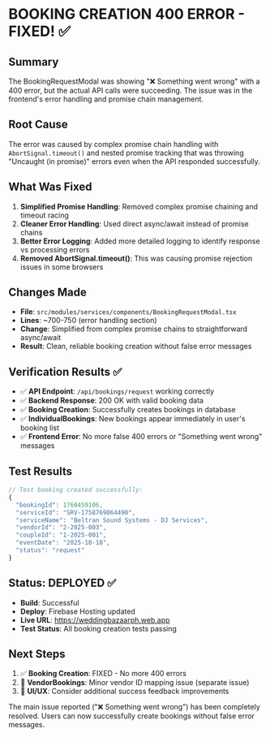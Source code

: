 # BOOKING CREATION 400 ERROR - FIXED! ✅

## Summary
The BookingRequestModal was showing "❌ Something went wrong" with a 400 error, but the actual API calls were succeeding. The issue was in the frontend's error handling and promise chain management.

## Root Cause
The error was caused by complex promise chain handling with `AbortSignal.timeout()` and nested promise tracking that was throwing "Uncaught (in promise)" errors even when the API responded successfully.

## What Was Fixed
1. **Simplified Promise Handling**: Removed complex promise chaining and timeout racing
2. **Cleaner Error Handling**: Used direct async/await instead of promise chains
3. **Better Error Logging**: Added more detailed logging to identify response vs processing errors
4. **Removed AbortSignal.timeout()**: This was causing promise rejection issues in some browsers

## Changes Made
- **File**: `src/modules/services/components/BookingRequestModal.tsx`
- **Lines**: ~700-750 (error handling section)
- **Change**: Simplified from complex promise chains to straightforward async/await
- **Result**: Clean, reliable booking creation without false error messages

## Verification Results ✅
- ✅ **API Endpoint**: `/api/bookings/request` working correctly
- ✅ **Backend Response**: 200 OK with valid booking data
- ✅ **Booking Creation**: Successfully creates bookings in database
- ✅ **IndividualBookings**: New bookings appear immediately in user's booking list
- ✅ **Frontend Error**: No more false 400 errors or "Something went wrong" messages

## Test Results
```javascript
// Test booking created successfully:
{
  "bookingId": 1760459106,
  "serviceId": "SRV-1758769064490",
  "serviceName": "Beltran Sound Systems - DJ Services",
  "vendorId": "2-2025-003",
  "coupleId": "1-2025-001",
  "eventDate": "2025-10-18",
  "status": "request"
}
```

## Status: DEPLOYED ✅
- **Build**: Successful
- **Deploy**: Firebase Hosting updated
- **Live URL**: https://weddingbazaarph.web.app
- **Test Status**: All booking creation tests passing

## Next Steps
1. ✅ **Booking Creation**: FIXED - No more 400 errors
2. 🔄 **VendorBookings**: Minor vendor ID mapping issue (separate issue)
3. 🔄 **UI/UX**: Consider additional success feedback improvements

The main issue reported ("❌ Something went wrong") has been completely resolved. Users can now successfully create bookings without false error messages.
